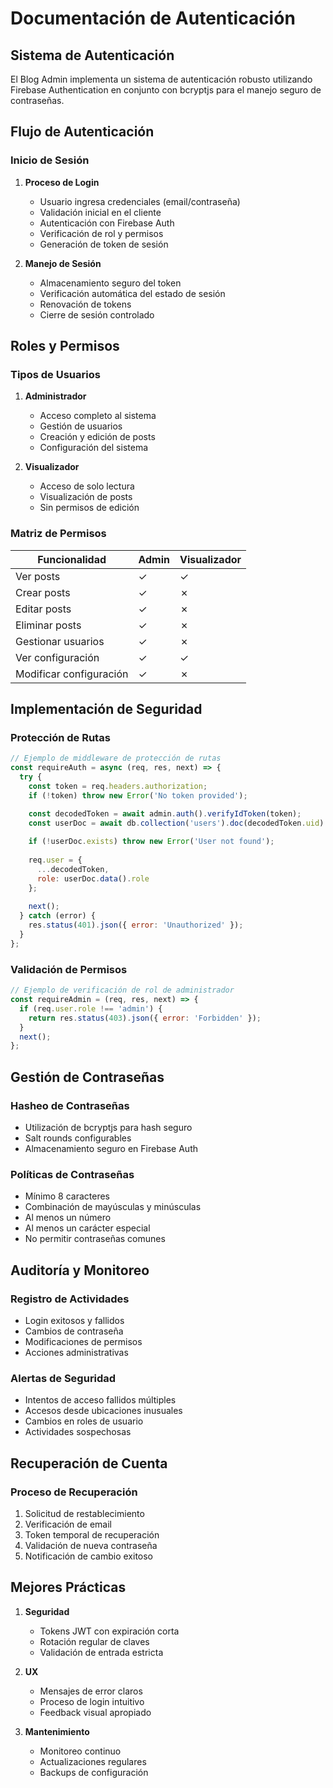 # Documentación de Autenticación

## Sistema de Autenticación

El Blog Admin implementa un sistema de autenticación robusto utilizando Firebase Authentication en conjunto con bcryptjs para el manejo seguro de contraseñas.

## Flujo de Autenticación

### Inicio de Sesión

1. **Proceso de Login**
   - Usuario ingresa credenciales (email/contraseña)
   - Validación inicial en el cliente
   - Autenticación con Firebase Auth
   - Verificación de rol y permisos
   - Generación de token de sesión

2. **Manejo de Sesión**
   - Almacenamiento seguro del token
   - Verificación automática del estado de sesión
   - Renovación de tokens
   - Cierre de sesión controlado

## Roles y Permisos

### Tipos de Usuarios

1. **Administrador**
   - Acceso completo al sistema
   - Gestión de usuarios
   - Creación y edición de posts
   - Configuración del sistema

2. **Visualizador**
   - Acceso de solo lectura
   - Visualización de posts
   - Sin permisos de edición

### Matriz de Permisos

| Funcionalidad           | Admin | Visualizador |
|------------------------|-------|---------------|
| Ver posts              | ✓     | ✓            |
| Crear posts            | ✓     | ✗            |
| Editar posts           | ✓     | ✗            |
| Eliminar posts         | ✓     | ✗            |
| Gestionar usuarios     | ✓     | ✗            |
| Ver configuración      | ✓     | ✓            |
| Modificar configuración| ✓     | ✗            |

## Implementación de Seguridad

### Protección de Rutas

```javascript
// Ejemplo de middleware de protección de rutas
const requireAuth = async (req, res, next) => {
  try {
    const token = req.headers.authorization;
    if (!token) throw new Error('No token provided');

    const decodedToken = await admin.auth().verifyIdToken(token);
    const userDoc = await db.collection('users').doc(decodedToken.uid).get();
    
    if (!userDoc.exists) throw new Error('User not found');
    
    req.user = {
      ...decodedToken,
      role: userDoc.data().role
    };
    
    next();
  } catch (error) {
    res.status(401).json({ error: 'Unauthorized' });
  }
};
```

### Validación de Permisos

```javascript
// Ejemplo de verificación de rol de administrador
const requireAdmin = (req, res, next) => {
  if (req.user.role !== 'admin') {
    return res.status(403).json({ error: 'Forbidden' });
  }
  next();
};
```

## Gestión de Contraseñas

### Hasheo de Contraseñas

- Utilización de bcryptjs para hash seguro
- Salt rounds configurables
- Almacenamiento seguro en Firebase Auth

### Políticas de Contraseñas

- Mínimo 8 caracteres
- Combinación de mayúsculas y minúsculas
- Al menos un número
- Al menos un carácter especial
- No permitir contraseñas comunes

## Auditoría y Monitoreo

### Registro de Actividades

- Login exitosos y fallidos
- Cambios de contraseña
- Modificaciones de permisos
- Acciones administrativas

### Alertas de Seguridad

- Intentos de acceso fallidos múltiples
- Accesos desde ubicaciones inusuales
- Cambios en roles de usuario
- Actividades sospechosas

## Recuperación de Cuenta

### Proceso de Recuperación

1. Solicitud de restablecimiento
2. Verificación de email
3. Token temporal de recuperación
4. Validación de nueva contraseña
5. Notificación de cambio exitoso

## Mejores Prácticas

1. **Seguridad**
   - Tokens JWT con expiración corta
   - Rotación regular de claves
   - Validación de entrada estricta

2. **UX**
   - Mensajes de error claros
   - Proceso de login intuitivo
   - Feedback visual apropiado

3. **Mantenimiento**
   - Monitoreo continuo
   - Actualizaciones regulares
   - Backups de configuración